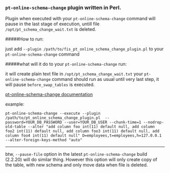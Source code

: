 ### `pt-online-schema-change` plugin written in Perl.
 
Plugin when executed with your `pt-online-schema-change` command will pause in the last stage of execution, untill file `/opt/pt_schema_change_wait.txt` is deleted.

#####How to run:

just add `--plugin /path/to/fis_pt_online_schema_change_plugin.pl` to your  `pt-online-schema-change` command

#####what will it do to your `pt-online-schema-change` run:

it will create plain text file in `/opt/pt_schema_change_wait.txt` your `pt-online-schema-change` command should run as usual until very last step, it will pause `before_swap_tables` is executed.

[pt-online-schema-change documentation](https://www.percona.com/doc/percona-toolkit/2.2/pt-online-schema-change.html)

example:

`pt-online-schema-change --execute --plugin /path/to/pt_online_schema_change_plugin.pl 
--password=YOUR_DB_PASSWORD --user=YOUR_DB_USER --chunk-time=1 --nodrop-old-table --alter "add column foo int(11) default null, add column foo2 int(11) default null, add column foo3 int(11) default null, add column foo4 int(11) default null" D=employees,t=employees,h=127.0.0.1 --alter-foreign-keys-method "auto"
`


___

btw, 
`--pause-file` option in the latest `pt-online-schema-change` build (2.2.20) will do similar thing. 
However this option will only create copy of the table, with new schema and only move data when file is deleted.


